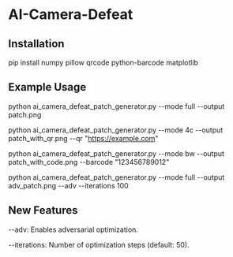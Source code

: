 # AI-Camera-Defeat

## Installation
pip install numpy pillow qrcode python-barcode matplotlib

## Example Usage

python ai_camera_defeat_patch_generator.py --mode full --output patch.png

python ai_camera_defeat_patch_generator.py --mode 4c --output patch_with_qr.png --qr "https://example.com"

python ai_camera_defeat_patch_generator.py --mode bw --output patch_with_code.png --barcode "123456789012"

python ai_camera_defeat_patch_generator.py --mode full --output adv_patch.png --adv --iterations 100

## New Features

--adv: Enables adversarial optimization.

--iterations: Number of optimization steps (default: 50).
